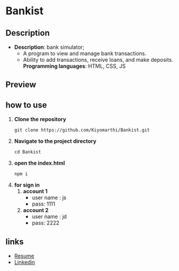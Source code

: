# Bankist
## Description
- **Description**: bank simulator;
	- A program to view and manage bank transactions. 
	- Ability to add transactions, receive loans, and make deposits.
**Programming languages**: HTML, CSS, JS
## Preview


## how to use
1. **Clone the repository**
	```
	git clone https://github.com/Kiyomarthi/Bankist.git
	```
3. **Navigate to the project directory**
	```
	cd Bankist
	```
4. **open the index.html**
	```
	npm i
	```
5. **for sign in**
	1. **account 1**
		- user name : js
		- pass: 1111
	2. **account 2**
		- user name : jd
		- pass: 2222
## links
- [Resume](https://drive.google.com/file/d/1MSikW0hlfwjpsI_VPBEZjkt8BuPGj5z8/view?usp=sharing)
- [Linkedin](https://www.linkedin.com/in/kiyomarthi/)
